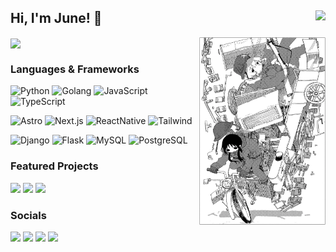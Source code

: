 <h2>
Hi, I'm June! 👋 
<img align="right" src="https://komarev.com/ghpvc/?username=shmugoh&style=for-the-badge&color=fe428e" />
</h2>

<picture >
<source media="(prefers-color-scheme: dark)" srcset="https://github-readme-stats.vercel.app/api?username=shmugoh&theme=radical&show_icons=true">
<img align="center" src="https://github-readme-stats.vercel.app/api?username=shmugoh&theme=radical&show_icons=true">
</picture>
<picture>
    <source media="(max-width: 600px)" srcset="">
    <img width="40%"align="right" src="https://github.com/shmugoh/shmugoh/raw/main/poster.png">
</picture>

### **Languages & Frameworks**

![Python](https://img.shields.io/badge/-Python-000?&logo=Python&style=for-the-badge)
![Golang](https://img.shields.io/badge/-Golang-000?&logo=go&style=for-the-badge)
![JavaScript](https://img.shields.io/badge/-JavaScript-000?&logo=JavaScript&style=for-the-badge)
![TypeScript](https://img.shields.io/badge/-TypeScript-000?&logo=TypeScript&style=for-the-badge)

![Astro](https://img.shields.io/badge/-Astro-000?&logo=astro&style=for-the-badge)
![Next.js](https://img.shields.io/badge/-Next.js-000?&logo=next.js&style=for-the-badge)
![ReactNative](https://img.shields.io/badge/-React_Native-000?&logo=react&style=for-the-badge)
![Tailwind](https://img.shields.io/badge/-Tailwind-000?&logo=tailwindcss&style=for-the-badge)

![Django](https://img.shields.io/badge/-DJANGO-000?&logo=django&style=for-the-badge)
![Flask](https://img.shields.io/badge/-Flask-000?&logo=flask&style=for-the-badge)
![MySQL](https://img.shields.io/badge/-MySQL-000?&logo=mysql&style=for-the-badge)
![PostgreSQL](https://img.shields.io/badge/-PostgreSQL-000?&logo=postgresql&style=for-the-badge)

### **Featured Projects**

<a href="https://github.com/shmugoh/sv-dlp"><img src="https://img.shields.io/badge/-sv--dlp-F9C200?&logo=googlestreetview&style=for-the-badge&labelColor=002233" /></a>
<a href="https://whereisthegooglecar.xyz"><img src="https://img.shields.io/badge/-WhereIsTheGoogleCar-f7f7f7?&logo=googlemaps&style=for-the-badge&labelColor=002233" /></a>
<a href="https://whentoplayvideo.vercel.app"><img src="https://img.shields.io/badge/-WhenToPlayVideo-f7f7f7?&logo=vercel&style=for-the-badge&labelColor=002233" /></a>

### **Socials**

<p align="left">  
  <a href="https://shmugo.co"><img src="https://img.shields.io/badge/-Website-000?&logo=Astro&style=for-the-badge&color=2e3440&labelColor=002233" /></a>
  <a href="https://twitter.com/shmugo_"><img src="https://img.shields.io/badge/twitter-%2300acee.svg?&style=for-the-badge&logo=twitter&logoColor=white" /></a>
  <a href="https://github.com/shmugoh"><img src="https://img.shields.io/badge/github-%2324292e.svg?&style=for-the-badge&logo=github&logoColor=white"></a>
  <a href="https://ko-fi.com/shmugo"><img src="https://shields.io/badge/Ko--fi-Tip%20me-blue?logo=kofi&style=for-the-badge&color=fe428e" /></a>
  <!-- <img src=https://img.shields.io/badge/linkedin-%231E77B5.svg?&style=for-the-badge&logo=linkedin&logoColor=white> -->
</p>
